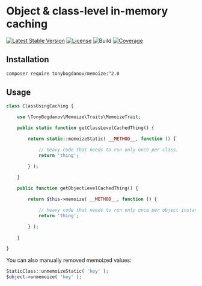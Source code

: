 # Object & class-level in-memory caching

[![Latest Stable Version](https://poser.pugx.org/tonybogdanov/memoize/v/stable)](https://packagist.org/packages/tonybogdanov/memoize)
[![License](https://poser.pugx.org/tonybogdanov/memoize/license)](https://packagist.org/packages/tonybogdanov/memoize)
![Build](https://github.com/tonybogdanov/memoize/workflows/build/badge.svg)
[![Coverage](http://tonybogdanov.github.io/memoize/coverage.svg)](http://tonybogdanov.github.io/memoize/index.html)

## Installation

```bash
composer require tonybogdanov/memoize:^2.0
```

## Usage

```php
class ClassUsingCaching {

    use \TonyBogdanov\Memoize\Traits\MemoizeTrait;

    public static function getClassLevelCachedThing() {

        return static::memoizeStatic( __METHOD__, function () {

            // heavy code that needs to run only once per class.
            return 'thing';

        } );
    
    }

    public function getObjectLevelCachedThing() {

        return $this->memoize( __METHOD__, function () {

            // heavy code that needs to run only once per object instance.
            return 'thing';

        } );
    
    }

}
```

You can also manually removed memoized values:

```php
StaticClass::unmemoizeStatic( 'key' );
$object->unmemoize( 'key' );
```
